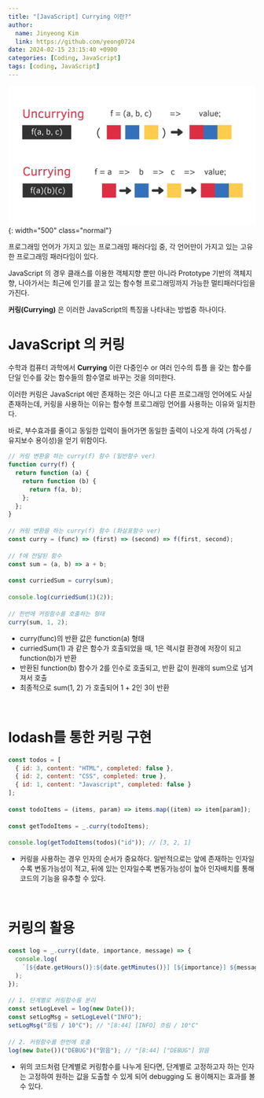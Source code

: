 ```yaml
---
title: "[JavaScript] Currying 이란?"
author:
  name: Jinyeong Kim
  link: https://github.com/yeong0724
date: 2024-02-15 23:15:40 +0900
categories: [Coding, JavaScript]
tags: [coding, JavaScript]
---
```


![Currying Image](/assets/img/post_img/coding/javascript/currying.png){: width="500" class="normal"}

프로그래밍 언어가 가지고 있는 프로그래밍 패러다임 중, 각 언어만이 가지고 있는 고유한 프로그래밍 패러다임이 있다.

JavaScript 의 경우 클래스를 이용한 객체지향 뿐만 아니라 Prototype 기반의 객체지향, 나아가서는 최근에 인기를 끌고 있는 함수형 프로그래밍까지 가능한 멀티패러다임을 가진다.

**커링(Currying)** 은 이러한 JavaScript의 특징을 나타내는 방법중 하나이다.
<br />

# JavaScript 의 커링

수학과 컴퓨터 과학에서 **Currying** 이란 다중인수 or 여러 인수의 튜플 을 갖는 함수를 단일 인수를 갖는 함수들의 함수열로 바꾸는 것을 의미한다.

이러한 커링은 JavaScript 에만 존재하는 것은 아니고 다른 프로그래밍 언어에도 사실 존재하는데, 커링을 사용하는 이유는 함수형 프로그래밍 언어를 사용하는 이유와 일치한다.

바로, 부수효과를 줄이고 동일한 입력이 들어가면 동일한 출력이 나오게 하여 (가독성 / 유지보수 용이성)을 얻기 위함이다.

```javascript
// 커링 변환을 하는 curry(f) 함수 (일반함수 ver)
function curry(f) {
  return function (a) {
    return function (b) {
      return f(a, b);
    };
  };
}

// 커링 변환을 하는 curry(f) 함수 (화살표함수 ver)
const curry = (func) => (first) => (second) => f(first, second);

// f에 전달된 함수
const sum = (a, b) => a + b;

const curriedSum = curry(sum);

console.log(curriedSum(1)(2));

// 한번에 커링함수를 호출하는 형태
curry(sum, 1, 2);
```

- curry(func)의 반환 값은 function(a) 형태
- curriedSum(1) 과 같은 함수가 호출되었을 때, 1은 렉시컬 환경에 저장이 되고 function(b)가 반환
- 반환된 function(b) 함수가 2를 인수로 호출되고, 반환 값이 원래의 sum으로 넘겨져서 호출
- 최종적으로 sum(1, 2) 가 호출되어 1 + 2인 3이 반환

<br />

# lodash를 통한 커링 구현

```javascript
const todos = [
  { id: 3, content: "HTML", completed: false },
  { id: 2, content: "CSS", completed: true },
  { id: 1, content: "Javascript", completed: false }
];

const todoItems = (items, param) => items.map((item) => item[param]);

const getTodoItems = _.curry(todoItems);

console.log(getTodoItems(todos)("id")); // [3, 2, 1]
```

- 커링을 사용하는 경우 인자의 순서가 중요하다. 일반적으로는 앞에 존재하는 인자일 수록 변동가능성이 적고, 뒤에 있는 인자일수록 변동가능성이 높아 인자배치를 통해 코드의 기능을 유추할 수 있다.

<br />

# 커링의 활용

```javascript
const log = _.curry((date, importance, message) => {
  console.log(
    `[${date.getHours()}:${date.getMinutes()}] [${importance}] ${message}`
  );
});

// 1. 단계별로 커링함수를 분리
const setLogLevel = log(new Date());
const setLogMsg = setLogLevel("INFO");
setLogMsg("흐림 / 10°C"); // "[8:44] [INFO] 흐림 / 10°C"

// 2. 커링함수를 한번에 호출
log(new Date())("DEBUG")("맑음"); // "[8:44] ["DEBUG"] 맑음
```

- 위의 코드처럼 단계별로 커링함수를 나누게 된다면, 단계별로 고정하고자 하는 인자는 고정하여 원하는 값을 도출할 수 있게 되어 debugging 도 용이해지는 효과를 볼 수 있다.
